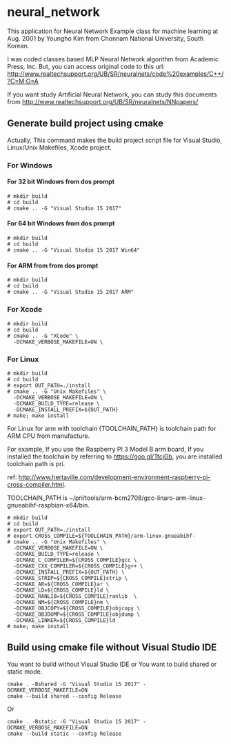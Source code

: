 # neural_network

This application for Neural Network Example class for machine learning 
at Aug. 2001 by Youngho Kim from Chonnam National University, South Korean.

I was coded classes based MLP Neural Network algorithm from Academic Press, Inc.
But, you can access original code to this url:
http://www.realtechsupport.org/UB/SR/neuralnets/code%20examples/C++/?C=M;O=A

If you want study Artificial Neural Network, you can study this documents from
http://www.realtechsupport.org/UB/SR/neuralnets/NNpapers/

## Generate build project using cmake

Actually, This command makes the build project script file for Visual Studio, Linux/Unix Makefiles, Xcode project.

### For Windows
#### For 32 bit Windows from dos prompt
```shell
# mkdir build
# cd build
# cmake .. -G "Visual Studio 15 2017"
```

#### For 64 bit Windows from dos prompt
```shell
# mkdir build
# cd build
# cmake .. -G "Visual Studio 15 2017 Win64"
```

#### For ARM from from dos prompt
```shell
# mkdir build
# cd build
# cmake .. -G "Visual Studio 15 2017 ARM"
```

### For Xcode
```shell
# mkdir build
# cd build
# cmake .. -G "XCode" \
  -DCMAKE_VERBOSE_MAKEFILE=ON \
```

### For Linux
```shell
# mkdir build
# cd build
# export OUT_PATH=./install
# cmake .. -G "Unix Makefiles" \
  -DCMAKE_VERBOSE_MAKEFILE=ON \
  -DCMAKE_BUILD_TYPE=release \
  -DCMAKE_INSTALL_PREFIX=${OUT_PATH}
# make; make install  
```

For Linux for arm with toolchain
{TOOLCHAIN_PATH} is toolchain path for ARM CPU from manufacture. 

For example, If you use the Raspberry PI 3 Model B arm board,
If you installed the toolchain by referring to https://goo.gl/TtcjGb, you are installed toolchain path is pri.

ref: http://www.hertaville.com/development-environment-raspberry-pi-cross-compiler.html.

TOOLCHAIN_PATH is ~/pri/tools/arm-bcm2708/gcc-linaro-arm-linux-gnueabihf-raspbian-x64/bin.

```shell
# mkdir build
# cd build
# export OUT_PATH=./install
# export CROSS_COMPILE=${TOOLCHAIN_PATH}/arm-linux-gnueabihf-
# cmake .. -G "Unix Makefiles" \
  -DCMAKE_VERBOSE_MAKEFILE=ON \
  -DCMAKE_BUILD_TYPE=release \
  -DCMAKE_C_COMPILER=${CROSS_COMPILE}gcc \
  -DCMAKE_CXX_COMPILER=${CROSS_COMPILE}g++ \
  -DCMAKE_INSTALL_PREFIX=${OUT_PATH} \
  -DCMAKE_STRIP=${CROSS_COMPILE}strip \
  -DCMAKE_AR=${CROSS_COMPILE}ar \
  -DCMAKE_LD=${CROSS_COMPILE}ld \
  -DCMAKE_RANLIB=${CROSS_COMPILE}ranlib  \
  -DCMAKE_NM=${CROSS_COMPILE}nm \
  -DCMAKE_OBJCOPY=${CROSS_COMPILE}objcopy \
  -DCMAKE_OBJDUMP=${CROSS_COMPILE}objdump \
  -DCMAKE_LINKER=${CROSS_COMPILE}ld
# make; make install  
```

## Build using cmake file without Visual Studio IDE

You want to build without Visual Studio IDE or You want to build shared or static mode.

```shell
cmake . -Bshared -G "Visual Studio 15 2017" -DCMAKE_VERBOSE_MAKEFILE=ON
cmake --build shared --config Release
```

Or 

```shell
cmake . -Bstatic -G "Visual Studio 15 2017" -DCMAKE_VERBOSE_MAKEFILE=ON
cmake --build static --config Release